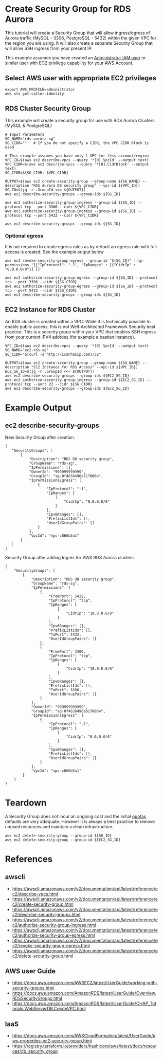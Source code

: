 # Create Security Group for RDS Aurora

This tutorial will create a Security Group that will allow ingress/egress of Aurora traffic (MySQL - 3306, PostgreSQL - 5432) within the given VPC for the region you are using. It will also create a separate Security Group that will allow SSH ingress from your present IP.

This example assumes you have created an <a href="verify-administrator-user.md">Administrator IAM user</a> or similar user with EC2 privilege capability for your AWS Account.

## Select AWS user with appropriate EC2 privileges

    export AWS_PROFILE=administrator
    aws sts get-caller-identity


## RDS Cluster Security Group

This example will create a security group for use with RDS Aurora Clusters (MySQL & PostgreSQL)

    # Input Parameters
    SG_NAME="rds-aurora-sg"
    SG_CIDR=""   # If you do not specify a CIDR, the VPC CIDR block is used

    # This example assumes you have only 1 VPC for this account/region  
    VPC_ID=$(aws ec2 describe-vpcs --query '*[0].VpcId' --output text)
    VPC_CIDR=$(aws ec2 describe-vpcs --query '*[0].CidrBlock' --output text)
    SG_CIDR=${SG_CIDR:-$VPC_CIDR}

    OUTPUT=$(aws ec2 create-security-group --group-name ${SG_NAME} --description "RDS Aurora DB security group" --vpc-id ${VPC_ID})
    SG_ID=$(jq -r .GroupId <<< ${OUTPUT})
    aws ec2 describe-security-groups --group-ids ${SG_ID}

    aws ec2 authorize-security-group-ingress --group-id ${SG_ID} --protocol tcp --port 3306 --cidr ${VPC_CIDR}
    aws ec2 authorize-security-group-ingress --group-id ${SG_ID} --protocol tcp --port 5432 --cidr ${VPC_CIDR}

    aws ec2 describe-security-groups --group-ids ${SG_ID}



### Optional egress

It is not required to create egress rules as by default an egress rule with full access is created. See the example output below

    aws ec2 revoke-security-group-egress --group-id "${SG_ID}" --ip-permissions '[{"IpProtocol": "-1", "IpRanges" : [{"CidrIp" : "0.0.0.0/0"}] }]'

    aws ec2 authorize-security-group-egress --group-id ${SG_ID} --protocol tcp --port 3306 --cidr ${SG_CIDR}
    aws ec2 authorize-security-group-egress --group-id ${SG_ID} --protocol tcp --port 5432 --cidr ${SG_CIDR}
    aws ec2 describe-security-groups --group-ids ${SG_ID}



## EC2 Instance for RDS Cluster

An RDS cluster is created within a VPC. While it is technically possible to enable public access, this is not Well-Architected Framework Security best practice. This is a security group within your VPC that enables SSH ingress from your current IPV4 address (for example a bastian instance).


    VPC_ID=$(aws ec2 describe-vpcs --query '*[0].VpcId' --output text)
    SG_NAME="ec2-rds-sg"
    SG_CIDR="$(curl -s http://icanhazip.com)/32"

    OUTPUT=$(aws ec2 create-security-group --group-name ${SG_NAME} --description "EC2 Instance for RDS Access" --vpc-id ${VPC_ID})
    EC2_SG_ID=$(jq -r .GroupId <<< ${OUTPUT})
    aws ec2 describe-security-groups --group-ids ${EC2_SG_ID}
    aws ec2 authorize-security-group-ingress --group-id ${EC2_SG_ID} --protocol tcp --port 22 --cidr ${SG_CIDR}
    aws ec2 describe-security-groups --group-ids ${EC2_SG_ID}


# Example Output

## ec2 describe-security-groups

New Security Group after creation.

    {
       "SecurityGroups": [
           {
               "Description": "RDS DB security group",
               "GroupName": "rds-sg",
               "IpPermissions": [],
               "OwnerId": "999999999999",
               "GroupId": "sg-0f4638496a5176064",
               "IpPermissionsEgress": [
                   {
                       "IpProtocol": "-1",
                       "IpRanges": [
                           {
                               "CidrIp": "0.0.0.0/0"
                           }
                       ],
                       "Ipv6Ranges": [],
                       "PrefixListIds": [],
                       "UserIdGroupPairs": []
                   }
               ],
               "VpcId": "vpc-c860b5a1"
           }
       ]
    }

Security Group after adding Ingres for AWS RDS Aurora clusters

    {
        "SecurityGroups": [
            {
                "Description": "RDS DB security group",
                "GroupName": "rds-sg",
                "IpPermissions": [
                    {
                        "FromPort": 5432,
                        "IpProtocol": "tcp",
                        "IpRanges": [
                            {
                                "CidrIp": "10.0.0.0/8"
                            }
                        ],
                        "Ipv6Ranges": [],
                        "PrefixListIds": [],
                        "ToPort": 5432,
                        "UserIdGroupPairs": []
                    },
                    {
                        "FromPort": 3306,
                        "IpProtocol": "tcp",
                        "IpRanges": [
                            {
                                "CidrIp": "10.0.0.0/8"
                            }
                        ],
                        "Ipv6Ranges": [],
                        "PrefixListIds": [],
                        "ToPort": 3306,
                        "UserIdGroupPairs": []
                    }
                ],
                "OwnerId": "999999999999",
                "GroupId": "sg-0f4638496a5176064",
                "IpPermissionsEgress": [
                    {
                        "IpProtocol": "-1",
                        "IpRanges": [
                            {
                                "CidrIp": "0.0.0.0/0"
                            }
                        ],
                        "Ipv6Ranges": [],
                        "PrefixListIds": [],
                        "UserIdGroupPairs": []
                    }
                ],
                "VpcId": "vpc-c860b5a1"
            }
        ]
    }

# Teardown

A Security Group does not incur an ongoing cost and the initial <a href="https://docs.aws.amazon.com/vpc/latest/userguide/amazon-vpc-limits.html">quotas</a> defaults are very adequate. However it is always a best practice to remove unused resources and maintain a clean infrastructure.

    aws ec2 delete-security-group --group-id ${SG_ID}
    aws ec2 delete-security-group --group-id ${EC2_SG_ID}

# References

## awscli
- https://awscli.amazonaws.com/v2/documentation/api/latest/reference/ec2/describe-vpcs.html
- https://awscli.amazonaws.com/v2/documentation/api/latest/reference/ec2/create-security-group.html
- https://awscli.amazonaws.com/v2/documentation/api/latest/reference/ec2/describe-security-groups.html
- https://awscli.amazonaws.com/v2/documentation/api/latest/reference/ec2/authorize-security-group-ingress.html
- https://awscli.amazonaws.com/v2/documentation/api/latest/reference/ec2/authorize-security-group-egress.html
- https://awscli.amazonaws.com/v2/documentation/api/latest/reference/ec2/revoke-security-group-egress.html
- https://awscli.amazonaws.com/v2/documentation/api/latest/reference/ec2/delete-security-group.html

## AWS user Guide
- https://docs.aws.amazon.com/AWSEC2/latest/UserGuide/working-with-security-groups.html
- https://docs.aws.amazon.com/AmazonRDS/latest/UserGuide/Overview.RDSSecurityGroups.html
- https://docs.aws.amazon.com/AmazonRDS/latest/UserGuide/CHAP_Tutorials.WebServerDB.CreateVPC.html

## IaaS
- https://docs.aws.amazon.com/AWSCloudFormation/latest/UserGuide/aws-properties-ec2-security-group.html
- https://registry.terraform.io/providers/hashicorp/aws/latest/docs/resources/db_security_group
